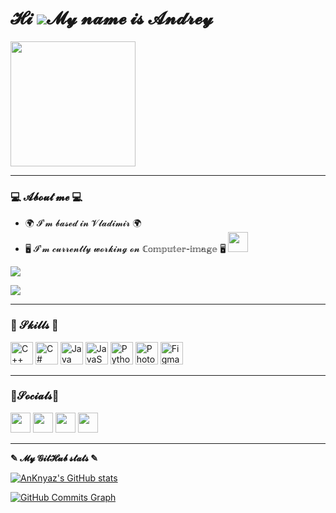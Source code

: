 𝓗𝓲 ![](https://user-images.githubusercontent.com/18350557/176309783-0785949b-9127-417c-8b55-ab5a4333674e.gif)𝓜𝔂 𝓷𝓪𝓶𝓮 𝓲𝓼 𝓐𝓷𝓭𝓻𝓮𝔂
==============================================================================================================================
<div id="header">
  <img src="https://99px.ru/sstorage/86/2017/08/11408171116193606.gif" width="200"/>
</div>

---

### 💻 𝓐𝓫𝓸𝓾𝓽 𝓶𝓮 💻
* 🌍  𝓘'𝓶 𝓫𝓪𝓼𝓮𝓭 𝓲𝓷 𝓥𝓵𝓪𝓭𝓲𝓶𝓲𝓻 🌍
* 🖥️   𝓘'𝓶 𝓬𝓾𝓻𝓻𝓮𝓷𝓽𝓵𝔂 𝔀𝓸𝓻𝓴𝓲𝓷𝓰 𝓸𝓷 ℂ𝕠𝕞𝕡𝕦𝕥𝕖𝕣-𝕚𝕞𝕒𝕘𝕖  🖥️ <a href="https://computer-image.ru/" target="_blank" rel="noreferrer"><img src="https://computer-image.ru/upload/CNext/65e/65e667b29df82309a9f06894fb645b97.png" width="32" height="32" /></a>

<a href="https://www.github.com/AnKnyaz" target="_blank" rel="noreferrer"><img
src="https://img.shields.io/github/followers/AnKnyaz?logo=github&style=for-the-badge&color=0891b2&labelColor=1c1917" /></a>

<img src="https://komarev.com/ghpvc/?username=AnKnyaz&style=for-the-badge&color=07d590" />
</div>
  
---
  
### 🍪 𝓢𝓴𝓲𝓵𝓵𝓼 🍪

<p align="left">
<a href="https://docs.microsoft.com/en-us/cpp/?view=msvc-170" target="_blank" rel="noreferrer"><img src="https://raw.githubusercontent.com/danielcranney/readme-generator/main/public/icons/skills/cplusplus-colored.svg" width="36" height="36" alt="C++" /></a>
<a href="https://docs.microsoft.com/en-us/dotnet/csharp/" target="_blank" rel="noreferrer"><img src="https://raw.githubusercontent.com/danielcranney/readme-generator/main/public/icons/skills/csharp-colored.svg" width="36" height="36" alt="C#" /></a>
<a href="https://www.oracle.com/java/" target="_blank" rel="noreferrer"><img src="https://raw.githubusercontent.com/danielcranney/readme-generator/main/public/icons/skills/java-colored.svg" width="36" height="36" alt="Java" /></a>
<a href="https://developer.mozilla.org/en-US/docs/Web/JavaScript" target="_blank" rel="noreferrer"><img src="https://raw.githubusercontent.com/danielcranney/readme-generator/main/public/icons/skills/javascript-colored.svg" width="36" height="36" alt="JavaScript" /></a>
<a href="https://www.python.org/" target="_blank" rel="noreferrer"><img src="https://raw.githubusercontent.com/danielcranney/readme-generator/main/public/icons/skills/python-colored.svg" width="36" height="36" alt="Python" /></a>
<a href="https://www.adobe.com/uk/products/photoshop.html" target="_blank" rel="noreferrer"><img src="https://raw.githubusercontent.com/danielcranney/readme-generator/main/public/icons/skills/photoshop-colored.svg" width="36" height="36" alt="Photoshop" /></a>
<a href="https://www.figma.com/" target="_blank" rel="noreferrer"><img src="https://raw.githubusercontent.com/danielcranney/readme-generator/main/public/icons/skills/figma-colored.svg" width="36" height="36" alt="Figma" /></a>
</p>

---

### 🍭𝓢𝓸𝓬𝓲𝓪𝓵𝓼🍭

<p align="left"> <a href="https://discord.com/users/Черный Плащ#2901" target="_blank" rel="noreferrer"><img src="https://raw.githubusercontent.com/danielcranney/readme-generator/main/public/icons/socials/discord.svg" width="32" height="32" /></a> <a href="https://www.github.com/AnKnyaz" target="_blank" rel="noreferrer"><img src="https://raw.githubusercontent.com/danielcranney/readme-generator/main/public/icons/socials/github.svg" width="32" height="32" /></a> <a href="http://www.instagram.com/knyaz_bmx_" target="_blank" rel="noreferrer"><img src="https://raw.githubusercontent.com/danielcranney/readme-generator/main/public/icons/socials/instagram.svg" width="32" height="32" /></a> <a href="https://vk.com/knyaz_bmx" target="_blank" rel="noreferrer"><img src="https://free-png.ru/wp-content/uploads/2022/02/free-png.ru-306-340x340.png" width="32" height="32" /></a></p>

---

<b>✎ 𝓜𝔂 𝓖𝓲𝓽𝓗𝓾𝓫 𝓼𝓽𝓪𝓽𝓼 ✎</b>

<a href="http://www.github.com/AnKnyaz"><img src="https://github-readme-stats.vercel.app/api?username=AnKnyaz&show_icons=true&hide=&count_private=true&title_color=0891b2&text_color=ffffff&icon_color=0891b2&bg_color=1c1917&hide_border=true&show_icons=true" alt="AnKnyaz's GitHub stats" /></a>

<a href="http://www.github.com/AnKnyaz"><img src="https://github-readme-activity-graph.cyclic.app/graph?username=AnKnyaz&bg_color=1c1917&color=ffffff&line=0891b2&point=ffffff&area_color=1c1917&area=true&hide_border=true&custom_title=GitHub%20Commits%20Graph" alt="GitHub Commits Graph" /></a>

